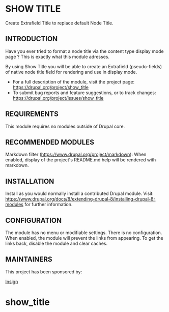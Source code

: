# SHOW TITLE

Create Extrafield Title to replace default Node Title.

## INTRODUCTION

Have you ever tried to format a node title via the content type 
display mode page ?
This is exactly what this module adresses.

By using Show Title you will be able to create an Extrafield (pseudo-fields) 
of native node title field for rendering and use in display mode.

* For a full description of the module, visit the project page: 
  https://drupal.org/project/show_title
* To submit bug reports and feature suggestions, or to track changes:
  https://drupal.org/project/issues/show_title
  
## REQUIREMENTS

This module requires no modules outside of Drupal core.
 
## RECOMMENDED MODULES

Markdown filter (https://www.drupal.org/project/markdown):
When enabled, display of the project's README.md help will be rendered
with markdown.

## INSTALLATION

Install as you would normally install a contributed Drupal module. Visit:
https://www.drupal.org/docs/8/extending-drupal-8/installing-drupal-8-modules
for further information.

## CONFIGURATION

The module has no menu or modifiable settings. There is no configuration. When
enabled, the module will prevent the links from appearing. To get the links
back, disable the module and clear caches.


## MAINTAINERS

This project has been sponsored by:

[Insign](https://www.drupal.org/insign)
# show_title
